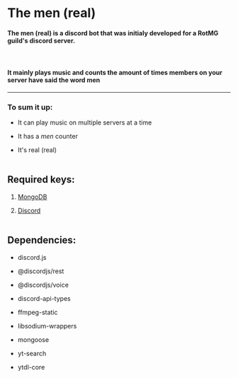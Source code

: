 # **The men**  (real)

#### The men (real) is a discord bot that was initialy developed for a RotMG guild's discord server.
<br>

#### It mainly plays music and counts the amount of times members on your server have said the word **men**
---
### To sum it up: 
- It can play music on multiple servers at
 a time

- It has a _men_ counter

- It's real (real) 
<br><br> 

## Required keys:

1. [MongoDB](https://www.mongodb.com/)

2. [Discord](https://discord.com/developers) 
 <br><br>

## Dependencies:

- discord.js

- @discordjs/rest

- @discordjs/voice

- discord-api-types

- ffmpeg-static

- libsodium-wrappers

- mongoose

- yt-search

- ytdl-core
